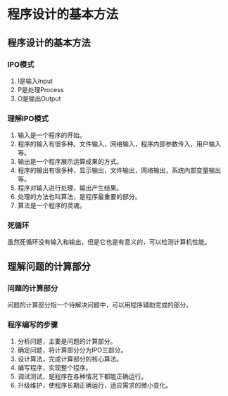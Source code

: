 # 程序设计的基本方法

## 程序设计的基本方法

### IPO模式
1. I是输入Input
2. P是处理Process
3. O是输出Output

### 理解IPO模式
1. 输入是一个程序的开始。
2. 程序的输入有很多种。文件输入，网络输入，程序内部参数传入，用户输入等。
3. 输出是一个程序展示运算成果的方式。
4. 程序的输出有很多种，显示输出，文件输出，网络输出，系统内部变量输出等。
5. 程序对输入进行处理，输出产生结果。
6. 处理的方法也叫算法，是程序最重要的部分。
7. 算法是一个程序的灵魂。

### 死循环
虽然死循环没有输入和输出，但是它也是有意义的，可以检测计算机性能。

## 理解问题的计算部分

### 问题的计算部分
问题的计算部分指一个待解决问题中，可以用程序辅助完成的部分。

### 程序编写的步骤
1. 分析问题，主要是问题的计算部分。
2. 确定问题，将计算部分分为IPO三部分。
3. 设计算法，完成计算部分的核心算法。
4. 编写程序，实现整个程序。
5. 调试测试，是程序在各种情况下都能正确运行。
6. 升级维护，使程序长期正确运行，适应需求的微小变化。
